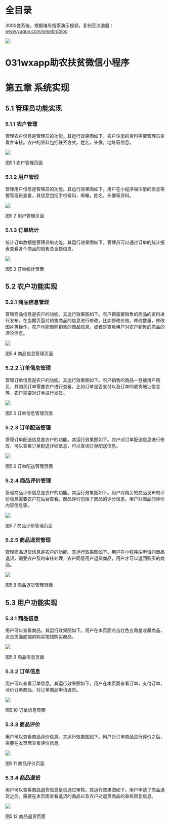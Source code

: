 # 全目录

3000套系统，根据编号搜索演示视频，复制至流浪器：www.yuque.com/wisebit/blog


![](https://bitwise.oss-cn-heyuan.aliyuncs.com/2024/11/06/qq_wechat.png)
# 031wxapp助农扶贫微信小程序
# 第五章 系统实现
## 5.1 管理员功能实现
### 5.1.1 农户管理
管理农户信息是管理员的功能。其运行效果图如下。农户注册的资料需要管理员查看并审核。农户的资料包括联系方式，姓名，头像，地址等信息。

![](/md/blog.016.png)

图5.1 农户管理页面
### 5.1.2 用户管理
管理用户信息是管理员的功能。其运行效果图如下。用户在小程序端注册的信息需要管理员查看，其信息包括手机号码，邮箱，姓名，头像等资料。

![](/md/blog.017.png)

图5.2 用户管理页面
### 5.1.3 订单统计
统计订单数据是管理员的功能。其运行效果图如下。管理员可以通过订单的统计报表查看各个商品的销售总金额信息。

![](/md/blog.018.png)

图5.3 订单统计页面
## 5.2 农户功能实现
### 5.2.1 商品信息管理
管理商品信息是农户的功能。其运行效果图如下。农户把需要销售的商品的资料进行发布，在当期页面对销售商品的信息进行修改，比如修改价格，修改数量，修改图片等操作，农户也能删除销售的商品信息，或者是查看用户对农户销售的商品的评论信息。

![](/md/blog.019.png)

图5.4 商品信息管理页面
### 5.2.2 订单信息管理
管理订单信息是农户的功能。其运行效果图如下。农户销售的商品一旦被用户购买，其购买订单需要农户进行查看，比如订单是否支付以及订单的收货地址信息等，农户需要对订单进行发货。

![](/md/blog.020.png)

图5.5 订单信息管理页面
### 5.2.3 订单配送管理
管理订单配送信息是农户的功能。其运行效果图如下。农户对订单配送信息进行修改，可以查看订单配送详细信息，可以查询订单配送信息。

![](/md/blog.021.png)

图5.6 订单配送管理页面
### 5.2.4 商品评价管理
管理商品评价信息是农户的功能。其运行效果图如下。用户对购买的商品发布的评价信息需要农户在后台查看，商品评价包括了商品的评分信息，用户对商品的评价内容信息等。

![](/md/blog.022.png)

图5.7 商品评价管理页面
### 5.2.5 商品退货管理
管理商品退货信息是农户的功能。其运行效果图如下。用户在小程序端申请的商品退货，需要农户及时审核处理，农户同意用户退货商品，用户才可以退回购买的商品。

![](/md/blog.023.png)

图5.8 商品退货管理页面
## 5.3 用户功能实现
### 5.3.1 商品信息
用户可以查看商品。其运行效果图如下。用户在本页面点击红色五角星收藏商品，点击页面底端的购买按钮购买商品。

![](/md/blog.024.png)

图5.9 商品信息页面
### 5.3.2 订单信息
用户可以查看订单信息。其运行效果图如下。用户在本页面查看订单，支付订单，评价订单商品，对订单商品申请退货。

![](/md/blog.025.png)

图5.10 订单信息页面
### 5.3.3 商品评价
用户可以查看商品评价信息。其运行效果图如下。用户对订单商品进行评价之后，需要在本页面查看评价信息。

![](/md/blog.026.png)

图5.11 商品评价页面
### 5.3.4 商品退货
用户可以查看商品退货信息是否通过审核。其运行效果图如下。用户申请了商品退货之后，需要在本页面查看退货的商品以及农户对退货商品的审核回复信息。

![](/md/blog.027.png)

图5.12 商品退货页面











